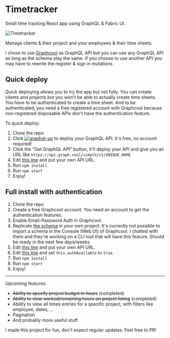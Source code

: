 # Timetracker

Small time tracking React app using GraphQL & Fabric UI.

![Timetracker](http://i.imgur.com/W2qnSb6.gif)

Manage clients & their project and your employees & their time sheets.

I chose to use [Graphcool](https://graph.cool) as GraphQL API but 
you can use any GraphQL API as long as the schema stay the same. If
you choose to use another API you may have to rewrite the register &
sign in mutations.

## Quick deploy

Quick deploying allows you to try the app but not fully. You can create 
clients and projects but you won't be able to actually create time
sheets. You have to be authenticated to create a time sheet. And to be
authenticated, you need a free registered account with Graphcool because 
non-registered disposable APIs don't have the authentication feature.

To quick deploy:

1. Clone the repo
2. Click [![graphql-up](http://static.graph.cool/images/graphql-up.svg)](https://www.graph.cool/graphql-up/new?source=https://raw.githubusercontent.com/orditeck/react-timetracker-graphql/master/timetracker.schema)  to deploy your GraphQL API. It's free, no account required!
3. Click the "Get GraphQL API" button, it'll deploy your API and give you an URL like `https://api.graph.cool/simple/v1/UNIQUE_NAME`
4. Edit [this line](https://github.com/orditeck/react-timetracker-graphql/blob/master/src/components/helpers/ApolloClient.js#L5) and put your own API URL. 
3. Run `npm install`
4. Run `npm start`
5. Enjoy!

## Full install with authentication

1. Clone the repo
2. Create a free Graphcool account. You need an account to get the authentication features.
3. Enable Email-Password Auth in Graphcool.
4. Replicate [the schema](https://github.com/orditeck/react-timetracker-graphql/blob/master/timetracker.schema) in your own project. It's currently not possible to import a schema in the Console (Web UI) of Graphcool. I chatted with them and they're working on a CLI tool that will have this feature. Should be ready in the next few days/weeks.
5. Edit [this line](https://github.com/orditeck/react-timetracker-graphql/blob/master/src/components/helpers/ApolloClient.js#L5) and put your own API URL. 
6. Edit [this line](https://github.com/orditeck/react-timetracker-graphql/blob/master/src/components/stores/AuthStore.js#L10) and set `this.authAvailable` to `true`. 
7. Run `npm install`
8. Run `npm start`
9. Enjoy!


---

Upcoming features:

- ~~Ability to specify project budget in hours~~ (completed)
- ~~Ability to view worked/remaining hours on project listing~~ (completed)
- Ability to view all times entries for a specific project, with filters like employee, dates, ...
- Pagination
- And probably more useful stuff

I made this project for fun, don't expect regular updates. 
Feel free to PR!
